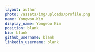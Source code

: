 ```yaml
---
layout: author
photo: /assets/img/uploads/profile.png
name: Yongwoo-Kim
display_name: Yongwoo Kim
position: blank
bio: blank
github_username: blank
linkedin_username: blank
---
```


